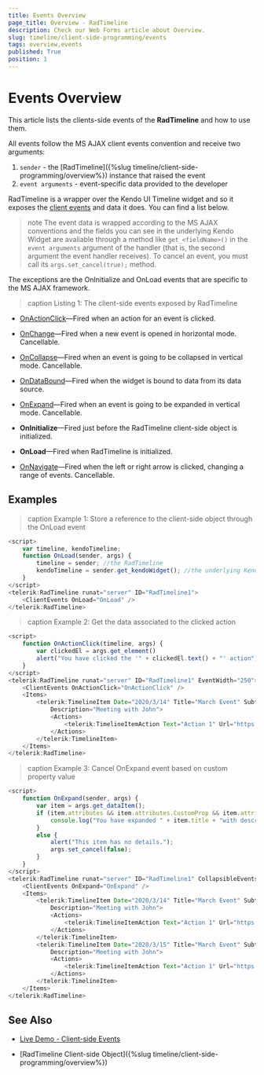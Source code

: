 ```yaml
---
title: Events Overview
page_title: Overview - RadTimeline
description: Check our Web Forms article about Overview.
slug: timeline/client-side-programming/events
tags: overview,events
published: True
position: 1
---
```


# Events Overview

This article lists the clients-side events of the **RadTimeline** and how to use them.

All events follow the MS AJAX client events convention and receive two arguments:

1. `sender` - the [RadTimeline]({%slug timeline/client-side-programming/overview%}) instance that raised the event
1. `event arguments` - event-specific data provided to the developer

RadTimeline is a wrapper over the Kendo UI Timeline widget and so it exposes the [client events](https://docs.telerik.com/kendo-ui/api/javascript/ui/timeline#events) and data it does. You can find a list below.

>note The event data is wrapped according to the MS AJAX conventions and the fields you can see in the underlying Kendo Widget are avaliable through a method like `get_<fieldName>()` in the `event arguments` argument of the handler (that is, the second argument the event handler receives). To cancel an event, you must call its `args.set_cancel(true);` method.

The exceptions are the OnInitialize and OnLoad events that are specific to the MS AJAX framework.

>caption Listing 1: The client-side events exposed by RadTimeline

* [OnActionClick](https://docs.telerik.com/kendo-ui/api/javascript/ui/timeline/events/actionclick)—Fired when an action for an event is clicked.

* [OnChange](https://docs.telerik.com/kendo-ui/api/javascript/ui/timeline/events/change)—Fired when a new event is opened in horizontal mode. Cancellable.

* [OnCollapse](https://docs.telerik.com/kendo-ui/api/javascript/ui/timeline/events/collapse)—Fired when an event is going to be collapsed in vertical mode. Cancellable.

* [OnDataBound](https://docs.telerik.com/kendo-ui/api/javascript/ui/timeline/events/databound)—Fired when the widget is bound to data from its data source.

* [OnExpand](https://docs.telerik.com/kendo-ui/api/javascript/ui/timeline/events/expand)—Fired when an event is going to be expanded in vertical mode. Cancellable.

* **OnInitialize**—Fired just before the RadTimeline client-side object is initialized.

* **OnLoad**—Fired when RadTimeline is initialized.

* [OnNavigate](https://docs.telerik.com/kendo-ui/api/javascript/ui/timeline/events/open)—Fired when the left or right arrow is clicked, changing a range of events. Cancellable.


## Examples

>caption Example 1: Store a reference to the client-side object through the OnLoad event

````JavaScript
<script>
    var timeline, kendoTimeline;
    function OnLoad(sender, args) {
        timeline = sender; //the RadTimeline
        kendoTimeline = sender.get_kendoWidget(); //the underlying Kendo Timeline
    }
</script>
<telerik:RadTimeline runat="server" ID="RadTimeline1">
    <ClientEvents OnLoad="OnLoad" />
</telerik:RadTimeline>
````

>caption Example 2: Get the data associated to the clicked action

````JavaScript
<script>
    function OnActionClick(timeline, args) {
        var clickedEl = args.get_element()
        alert("You have clicked the '" + clickedEl.text() + "' action");
    }
</script>
<telerik:RadTimeline runat="server" ID="RadTimeline1" EventWidth="250">
    <ClientEvents OnActionClick="OnActionClick" />
    <Items>
        <telerik:TimelineItem Date="2020/3/14" Title="March Event" Subtitle="14 March 2020" CustomProp="expandable"
            Description="Meeting with John">
            <Actions>
                <telerik:TimelineItemAction Text="Action 1" Url="https://google.com/search?q=action1" />
            </Actions>
        </telerik:TimelineItem>
    </Items>
</telerik:RadTimeline>
````

>caption Example 3: Cancel OnExpand event based on custom property value

````JavaScript
<script>
    function OnExpand(sender, args) {
        var item = args.get_dataItem();
        if (item.attributes && item.attributes.CustomProp && item.attributes.CustomProp == "expandable") {
            console.log("You have expanded " + item.title + "with description: " + item.description);
        }
        else {
            alert("This item has no details.");
            args.set_cancel(false);
        }
    }
</script>
<telerik:RadTimeline runat="server" ID="RadTimeline1" CollapsibleEvents="true" EventWidth="250">
    <ClientEvents OnExpand="OnExpand" />
    <Items>
        <telerik:TimelineItem Date="2020/3/14" Title="March Event" Subtitle="14 March 2020" CustomProp="expandable"
            Description="Meeting with John">
            <Actions>
                <telerik:TimelineItemAction Text="Action 1" Url="https://google.com/search?q=action1" />
            </Actions>
        </telerik:TimelineItem>
        <telerik:TimelineItem Date="2020/3/15" Title="March Event" Subtitle="15 March 2020"
            Description="Meeting with John">
            <Actions>
                <telerik:TimelineItemAction Text="Action 1" Url="https://google.com/search?q=action1" />
            </Actions>
        </telerik:TimelineItem>
    </Items>
</telerik:RadTimeline>
````


## See Also

* [Live Demo - Client-side Events](https://demos.telerik.com/aspnet-ajax/timeline/client-side-events/defaultcs.aspx)

* [RadTimeline Client-side Object]({%slug timeline/client-side-programming/overview%})











